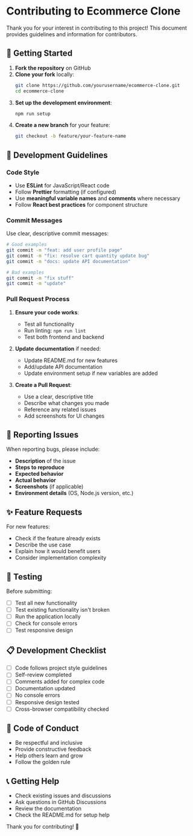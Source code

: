 # Contributing to Ecommerce Clone

Thank you for your interest in contributing to this project! This document provides guidelines and information for contributors.

## 🚀 Getting Started

1. **Fork the repository** on GitHub
2. **Clone your fork** locally:
   ```bash
   git clone https://github.com/yourusername/ecommerce-clone.git
   cd ecommerce-clone
   ```
3. **Set up the development environment**:
   ```bash
   npm run setup
   ```
4. **Create a new branch** for your feature:
   ```bash
   git checkout -b feature/your-feature-name
   ```

## 📝 Development Guidelines

### Code Style
- Use **ESLint** for JavaScript/React code
- Follow **Prettier** formatting (if configured)
- Use **meaningful variable names** and **comments** where necessary
- Follow **React best practices** for component structure

### Commit Messages
Use clear, descriptive commit messages:
```bash
# Good examples
git commit -m "feat: add user profile page"
git commit -m "fix: resolve cart quantity update bug"
git commit -m "docs: update API documentation"

# Bad examples
git commit -m "fix stuff"
git commit -m "update"
```

### Pull Request Process

1. **Ensure your code works**:
   - Test all functionality
   - Run linting: `npm run lint`
   - Test both frontend and backend

2. **Update documentation** if needed:
   - Update README.md for new features
   - Add/update API documentation
   - Update environment setup if new variables are added

3. **Create a Pull Request**:
   - Use a clear, descriptive title
   - Describe what changes you made
   - Reference any related issues
   - Add screenshots for UI changes

## 🐛 Reporting Issues

When reporting bugs, please include:
- **Description** of the issue
- **Steps to reproduce**
- **Expected behavior**
- **Actual behavior**
- **Screenshots** (if applicable)
- **Environment details** (OS, Node.js version, etc.)

## ✨ Feature Requests

For new features:
- Check if the feature already exists
- Describe the use case
- Explain how it would benefit users
- Consider implementation complexity

## 🧪 Testing

Before submitting:
- [ ] Test all new functionality
- [ ] Test existing functionality isn't broken
- [ ] Run the application locally
- [ ] Check for console errors
- [ ] Test responsive design

## 📋 Development Checklist

- [ ] Code follows project style guidelines
- [ ] Self-review completed
- [ ] Comments added for complex code
- [ ] Documentation updated
- [ ] No console errors
- [ ] Responsive design tested
- [ ] Cross-browser compatibility checked

## 🤝 Code of Conduct

- Be respectful and inclusive
- Provide constructive feedback
- Help others learn and grow
- Follow the golden rule

## 📞 Getting Help

- Check existing issues and discussions
- Ask questions in GitHub Discussions
- Review the documentation
- Check the README.md for setup help

Thank you for contributing! 🎉
